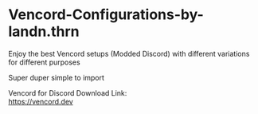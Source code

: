 # Vencord-Configurations-by-landn.thrn
Enjoy the best Vencord setups (Modded Discord) with different variations for different purposes

Super duper simple to import

Vencord for Discord Download Link:  
https://vencord.dev
